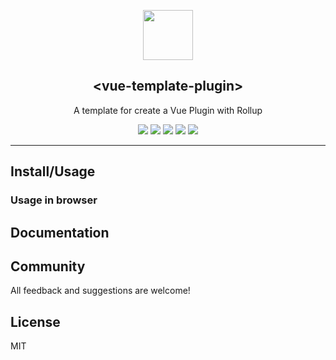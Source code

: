 <p align="center">
  <a href="#"><img src="https://vuejs.org/images/logo.png" width="80"></a>
  <h2 align="center">&lt;vue-template-plugin&gt;</h2>
</p>

<p align="center">A template for create a Vue Plugin with Rollup</p>

<p align="center">
    <a href="https://npmjs.com/package/vue-template-plugin"><img src="https://img.shields.io/npm/dt/vue-template-plugin.svg?style=flat-square"></a>
    <a href="https://github.com/coderdiaz/vue-template-plugin/blob/master/LICENSE"><img src="https://img.shields.io/badge/license-MIT-blue.svg?style=flat-square"></a>
    <a href="https://github.com/coderdiaz/vue-template-plugin/stargazers"><img src="https://img.shields.io/github/stars/coderdiaz/vue-template-plugin.svg?style=flat-square"></a>
    <a href="http://npmjs.com/package/vue-template-plugin"><img src="https://img.shields.io/npm/v/vue-template-plugin.svg?style=flat-square"></a>
    <a href="http://npmjs.com/package/vue-template-plugin"><img src="https://img.shields.io/npm/dm/vue-template-plugin.svg?style=flat-square"></a>
</a>

---

## Install/Usage
<!-- Write the necessary docs for usage the plugin -->

### Usage in browser
<!-- Write an example for use the plugin in browser from CDN -->

## Documentation
<!-- Add all documentation about the plugin: props, events, etc -->

## Community
All feedback and suggestions are welcome!

## License
MIT